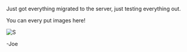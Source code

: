 Just got everything migrated to the server, just testing everything out.

You can every put images here!

![S](https://i.imgur.com/9zAo6n2.png)

-Joe